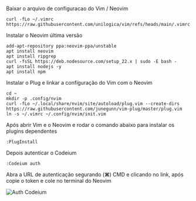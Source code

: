 Baixar o arquivo de configuracao do Vim / Neovim
```shell
curl -fLo ~/.vimrc https://raw.githubusercontent.com/unilogica/vim/refs/heads/main/.vimrc
```

Instalar o Neovim última versão
```shell
add-apt-repository ppa:neovim-ppa/unstable
apt install neovim
apt install ripgrep
curl -fsSL https://deb.nodesource.com/setup_22.x | sudo -E bash -
apt install nodejs -y
apt install npm
```

Instalar o Plug e linkar a configuração do Vim com o Neovim
```shell
cd ~ 
mkdir -p .config/nvim
curl -fLo ~/.local/share/nvim/site/autoload/plug.vim --create-dirs https://raw.githubusercontent.com/junegunn/vim-plug/master/plug.vim
ln -s ~/.vimrc ~/.config/nvim/init.vim
```

Após abrir Vim e o Neovim e rodar o comando abaixo para instalar os plugins dependentes
```Neovim
:PlugInstall
```

Depois autenticar o Codeium

```Neovim
:Codeium auth
```

Abra a URL de autenticação segurando (**⌘**) CMD e clicando no link, após copie o token e cole no terminal do Neovim

![Auth Codeium](https://static.unilogica.com/auth-codeium.png)
